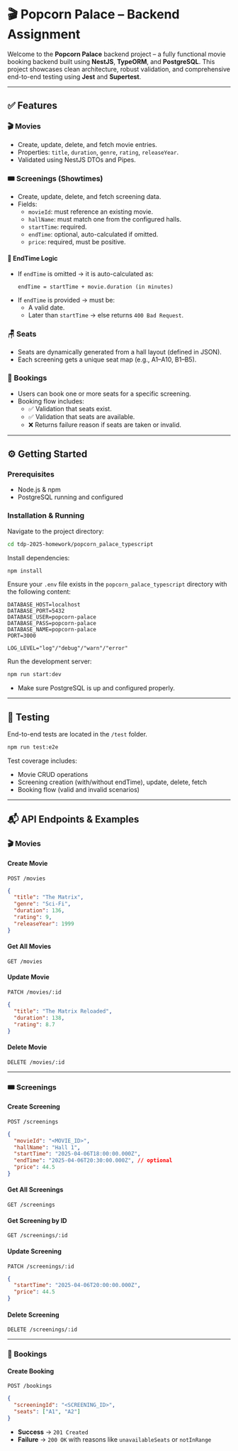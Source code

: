 # 🎬 Popcorn Palace – Backend Assignment

Welcome to the **Popcorn Palace** backend project – a fully functional movie booking backend built using **NestJS**, **TypeORM**, and **PostgreSQL**. This project showcases clean architecture, robust validation, and comprehensive end-to-end testing using **Jest** and **Supertest**.

---

## ✅ Features

### 🎬 Movies
- Create, update, delete, and fetch movie entries.
- Properties: `title`, `duration`, `genre`, `rating`, `releaseYear`.
- Validated using NestJS DTOs and Pipes.

### 🎟️ Screenings (Showtimes)
- Create, update, delete, and fetch screening data.
- Fields:
  - `movieId`: must reference an existing movie.
  - `hallName`: must match one from the configured halls.
  - `startTime`: required.
  - `endTime`: optional, auto-calculated if omitted.
  - `price`: required, must be positive.

#### 🧠 EndTime Logic
- If `endTime` is omitted → it is auto-calculated as:
  ```
  endTime = startTime + movie.duration (in minutes)
  ```
- If `endTime` is provided → must be:
  - A valid date.
  - Later than `startTime` → else returns `400 Bad Request`.

### 🪑 Seats
- Seats are dynamically generated from a hall layout (defined in JSON).
- Each screening gets a unique seat map (e.g., A1–A10, B1–B5).

### 🎫 Bookings
- Users can book one or more seats for a specific screening.
- Booking flow includes:
  - ✅ Validation that seats exist.
  - ✅ Validation that seats are available.
  - ❌ Returns failure reason if seats are taken or invalid.

---

## ⚙️ Getting Started

### Prerequisites
- Node.js & npm
- PostgreSQL running and configured

### Installation & Running

Navigate to the project directory:

```bash
cd tdp-2025-homework/popcorn_palace_typescript
```

Install dependencies:

```bash
npm install
```

Ensure your `.env` file exists in the `popcorn_palace_typescript` directory with the following content:

```env
DATABASE_HOST=localhost
DATABASE_PORT=5432
DATABASE_USER=popcorn-palace
DATABASE_PASS=popcorn-palace
DATABASE_NAME=popcorn-palace
PORT=3000

LOG_LEVEL="log"/"debug"/"warn"/"error"
```

Run the development server:

```bash
npm run start:dev
```

- Make sure PostgreSQL is up and configured properly.

---

## 🧪 Testing

End-to-end tests are located in the `/test` folder.

```bash
npm run test:e2e
```

Test coverage includes:
- Movie CRUD operations
- Screening creation (with/without endTime), update, delete, fetch
- Booking flow (valid and invalid scenarios)

---

## 📬 API Endpoints & Examples

### 🎬 Movies

#### Create Movie
```http
POST /movies
```
```json
{
  "title": "The Matrix",
  "genre": "Sci-Fi",
  "duration": 136,
  "rating": 9,
  "releaseYear": 1999
}
```

#### Get All Movies
```http
GET /movies
```

#### Update Movie
```http
PATCH /movies/:id
```
```json
{
  "title": "The Matrix Reloaded",
  "duration": 138,
  "rating": 8.7
}
```

#### Delete Movie
```http
DELETE /movies/:id
```

---

### 🎟️ Screenings

#### Create Screening
```http
POST /screenings
```
```json
{
  "movieId": "<MOVIE_ID>",
  "hallName": "Hall 1",
  "startTime": "2025-04-06T18:00:00.000Z",
  "endTime": "2025-04-06T20:30:00.000Z", // optional
  "price": 44.5
}
```

#### Get All Screenings
```http
GET /screenings
```

#### Get Screening by ID
```http
GET /screenings/:id
```

#### Update Screening
```http
PATCH /screenings/:id
```
```json
{
  "startTime": "2025-04-06T20:00:00.000Z",
  "price": 44.5
}
```

#### Delete Screening
```http
DELETE /screenings/:id
```

---

### 🎫 Bookings

#### Create Booking
```http
POST /bookings
```
```json
{
  "screeningId": "<SCREENING_ID>",
  "seats": ["A1", "A2"]
}
```

- **Success** → `201 Created`
- **Failure** → `200 OK` with reasons like `unavailableSeats` or `notInRange`




